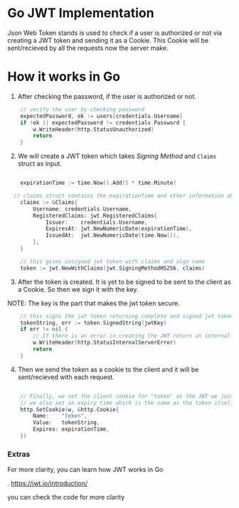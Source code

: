 # Go JWT Implementation

Json Web Token stands is used to check if a user is authorized or not via creating a JWT token and sending it as a Cookie. This Cookie will be sent/recieved by all the requests now the server make.

# How it works in Go

1. After checking the password, if the user is authorized or not. 

```go
	// verify the user by checking password
	expectedPassword, ok := users[credentials.Username]
	if !ok || expectedPassword != credentials.Password {
		w.WriteHeader(http.StatusUnauthorized)
		return
	}
```

2. We will create a JWT token which takes *Signing Method* and `Claims` struct as input.  

```go

	expirationTime := time.Now().Add(5 * time.Minute)

  // claims struct contains the expirationTime and other information about the token
	claims := &Claims{
		Username: credentials.Username,
		RegisteredClaims: jwt.RegisteredClaims{
			Issuer:    credentials.Username,
			ExpiresAt: jwt.NewNumericDate(expirationTime),
			IssuedAt:  jwt.NewNumericDate(time.Now()),
		},
	}

	// this gives unsigned jwt token with claims and algo name
	token := jwt.NewWithClaims(jwt.SigningMethodHS256, claims)
```

3. After the token is created. It is yet to be signed to be sent to the client as a Cookie. So then we sign it with the key.

NOTE: The key is the part that makes the jwt token secure.

```go
	// this signs the jwt token returning complete and signed jwt token
	tokenString, err := token.SignedString(jwtKey)
	if err != nil {
		// If there is an error in creating the JWT return an internal server error
		w.WriteHeader(http.StatusInternalServerError)
		return
	}
```

4. Then we send the token as a cookie to the client and it will be sent/recieved with each request.

```go

	// Finally, we set the client cookie for "token" as the JWT we just generated
	// we also set an expiry time which is the same as the token itself
	http.SetCookie(w, &http.Cookie{
		Name:    "token",
		Value:   tokenString,
		Expires: expirationTime,
	})
```

### Extras

For more clarity, you can learn how JWT works in Go

. https://jwt.io/introduction/

you can check the code for more clarity
